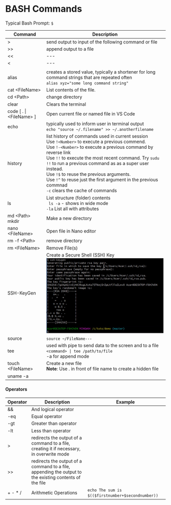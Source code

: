 # BASH Commands

Typical Bash Prompt: `$`

| Command | Description |  
| --- | --- |  
| > | send output to input of the following command or file |  
| >> | append output to a file |  
| << | --- |  
| < | --- |  
| | | --- |  
| alias | creates a stored value, typically a shortener for long command strings that are repeated often <br> `alias xyz="some long command string"` |  
| cat \<FileName> | List contents of the file. |  
| cd \<Path> | change directory |  
| clear | Clears the terminal |  
| code [ . \| \<FileName> ] | Open current file or named file in VS Code |  
| echo | typically used to inform user in terminal output <br> `echo "source ~/.filename" >> ~/.anotherfilename` |  
| history | list history of commands used in current session <BR> Use `!<Number>` to execute a previous commend. <BR> Use `!-<Number>` to execute a previous command by reverse link <BR> Use `!!` to execute the most recent command. Try `sudu !!` to run a previous command as as a super user instead. <BR> Use `!$` to reuse the previous arguments. <br> Use `!^` to reuse just the first argument in the previous commnad <br> `-c` clears the cache of commands |  
| ls | List structure (folder) contents <BR> ` ls -a` - shows in wide mode <BR> `-la` List all with attributes |  
| md \<Path> <BR> mkdir | Make a new directory |  
| nano \<FileName> | Open file in Nano editor |  
| rm -f \<Path> | remove directory |  
| rm \<FileName> | Remove File(s) |  
| SSH-KeyGen | Create a Secure Shell (SSH) Key <BR> ![SSH-KeyGen](SSH-KEYGEN.png) |  .
| source | `source ~/FileName---` |  
| tee <FileName> | used with pipe to send data to the screen and to a file <BR> `<command> \| tee /path/to/file` <BR> -a for append mode |  
| touch \<FileName> | Create a new file <BR> **Note**: Use . in front of file name to create a hidden file | 
| uname -a |  |  

#### Operators
| Operator | Description | Example |  
| --- | --- | --- |  
| &&	| And logical operator |  |   
|-eq	|Equal operator	 |  |  
| -gt	|Greater than operator	 |  |  
| -lt	|Less than operator	 |  |  
| > | redirects the output of a command to a file, creating it if necessary, in overwrite mode |  |  
| >> | redirects the output of a command to a file, appending the output to the existing contents of the file |  
| + - * / |Arithmetic Operations	| `echo The sum is $(($firstnumber+$secondnumber))` | 

